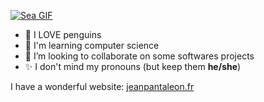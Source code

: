 [![Sea GIF](https://www.jeanpantaleon.fr/github_image.gif)](https://giphy.com/gifs/turquoise-purple-clouds-water-aesthetic-798oH0WDEQnicM4857)

- 🐧 I LOVE penguins
- 🌱 I'm learning computer science
- 👯 I’m looking to collaborate on some softwares projects
- ✨ I don't mind my pronouns (but keep them **he/she**)

I have a wonderful website: [jeanpantaleon.fr](https://www.jeanpantaleon.fr/)
